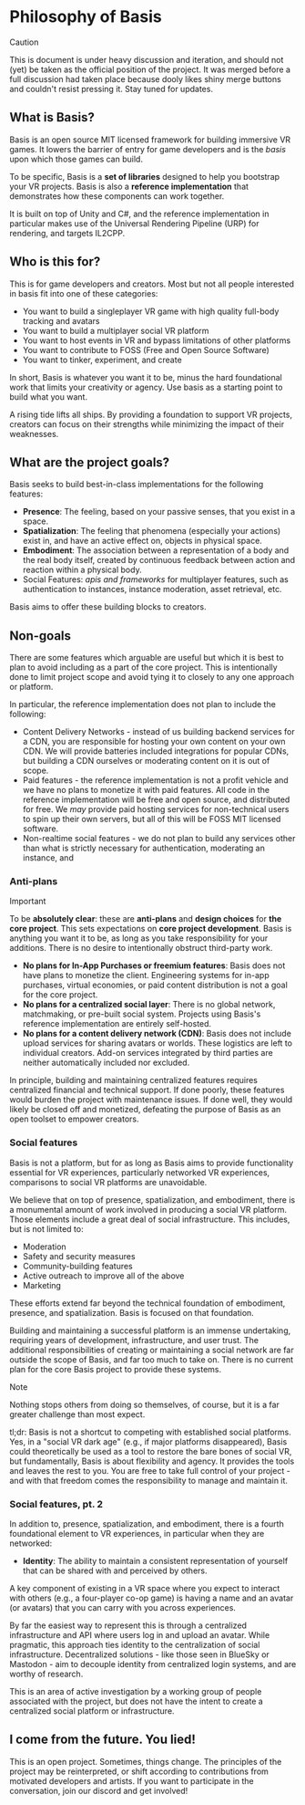 # Philosophy of Basis

> [!CAUTION]
> This is document is under heavy discussion and iteration, and should not (yet) be taken as the official position of the project. It was merged before a full discussion had taken place because dooly likes shiny merge buttons and couldn't resist pressing it. Stay tuned for updates.

## What is Basis?

Basis is an open source MIT licensed framework for building immersive VR games.
It lowers the barrier of entry for game developers and is the *basis* upon which
those games can build.

To be specific, Basis is a **set of libraries** designed to help you bootstrap your VR
projects. Basis is also a **reference implementation** that demonstrates how
these components can work together.

It is built on top of Unity and C#, and the reference implementation in particular makes use of the Universal Rendering Pipeline (URP) for rendering, and targets IL2CPP.

## Who is this for?

This is for game developers and creators. Most but not all people interested in
basis fit into one of these categories:

- You want to build a singleplayer VR game with high quality full-body tracking
  and avatars
- You want to build a multiplayer social VR platform
- You want to host events in VR and bypass limitations of other platforms
- You want to contribute to FOSS (Free and Open Source Software)
- You want to tinker, experiment, and create

In short, Basis is whatever you want it to be, minus the hard foundational work
that limits your creativity or agency. Use basis as a starting point to build
what you want.

A rising tide lifts all ships. By providing a foundation to support VR
projects, creators can focus on their strengths while minimizing the impact of
their weaknesses.


## What are the project goals?

Basis seeks to build best-in-class implementations for the following features:

- **Presence**: The feeling, based on your passive senses, that you exist in a space.  
- **Spatialization**: The feeling that phenomena (especially your actions) exist in, and have an active effect on, objects in physical space.  
- **Embodiment**: The association between a representation of a body and the real body itself, created by continuous feedback between action and reaction within a physical body.  
- Social Features: *apis and frameworks* for multiplayer features, such as authentication to instances, instance moderation, asset retrieval, etc.

Basis aims to offer these building blocks to creators.

## Non-goals

There are some features which arguable are useful but which it is best to plan
to avoid including as a part of the core project. This is intentionally done to
limit project scope and avoid tying it to closely to any one approach or
platform.

In particular, the reference implementation does not plan to include the following:
* Content Delivery Networks - instead of us building backend services for a
  CDN, you are responsible for hosting your own content on your own CDN. We will
  provide batteries included integrations for popular CDNs, but building a CDN
  ourselves or moderating content on it is out of scope.
* Paid features - the reference implementation is not a profit vehicle and we
  have no plans to monetize it with paid features. All code in the reference
  implementation will be free and open source, and distributed for free. We *may*
  provide paid hosting services for non-technical users to spin up their own
  servers, but all of this will be FOSS MIT licensed software.
* Non-realtime social features - we do not plan to build any services other than what
  is strictly necessary for authentication, moderating an instance, and 

### Anti-plans

> [!IMPORTANT]
> To be **absolutely clear**: these are **anti-plans** and **design choices** for **the core project**. This sets expectations on **core project development**. Basis is anything you want it to be, as long as you take responsibility for your additions. There is no desire to intentionally obstruct third-party work.

- **No plans for In-App Purchases or freemium features**: Basis does not have plans to monetize the client. Engineering systems for in-app purchases, virtual economies, or paid content distribution is not a goal for the core project.
- **No plans for a centralized social layer**: There is no global network, matchmaking, or pre-built social system. Projects using Basis's reference implementation are entirely self-hosted.
- **No plans for a content delivery network (CDN)**: Basis does not include upload services for sharing avatars or worlds. These logistics are left to individual creators. Add-on services integrated by third parties are neither automatically included nor excluded.

In principle, building and maintaining centralized features requires centralized financial and technical support. If done poorly, these features would burden the project with maintenance issues. If done well, they would likely be closed off and monetized, defeating the purpose of Basis as an open toolset to empower creators.  

### Social features

Basis is not a platform, but for as long as Basis aims to provide functionality essential for VR experiences, particularly networked VR experiences, comparisons to social VR platforms are unavoidable.

We believe that on top of presence, spatialization, and embodiment, there is a monumental amount of work involved in producing a social VR platform. Those elements include a great deal of social infrastructure. This includes, but is not limited to:

- Moderation
- Safety and security measures 
- Community-building features 
- Active outreach to improve all of the above
- Marketing

These efforts extend far beyond the technical foundation of embodiment, presence, and spatialization. Basis is focused on that foundation. 

Building and maintaining a successful platform is an immense undertaking, requiring years of development, infrastructure, and user trust. The additional responsibilities of creating or maintaining a social network are far outside the scope of Basis, and far too much to take on. There is no current plan for the core Basis project to provide these systems.

> [!NOTE]
> Nothing stops others from doing so themselves, of course, but it is a far greater challenge than most expect.

tl;dr: Basis is not a shortcut to competing with established social platforms. Yes, in a "social VR dark age" (e.g., if major platforms disappeared), Basis could theoretically be used as a tool to restore the bare bones of social VR, but fundamentally, Basis is about flexibility and agency. It provides the tools and leaves the rest to you. You are free to take full control of your project - and with that freedom comes the responsibility to manage and maintain it.

### Social features, pt. 2

In addition to, presence, spatialization, and embodiment, there is a fourth foundational element to VR experiences, in particular when they are networked:

- **Identity**: The ability to maintain a consistent representation of yourself that can be shared with and perceived by others.  

A key component of existing in a VR space where you expect to interact with others (e.g., a four-player co-op game) is having a name and an avatar (or avatars) that you can carry with you across experiences.  

By far the easiest way to represent this is through a centralized infrastructure and API where users log in and upload an avatar. While pragmatic, this approach ties identity to the centralization of social infrastructure. Decentralized solutions - like those seen in BlueSky or Mastodon - aim to decouple identity from centralized login systems, and are worthy of research.  

This is an area of active investigation by a working group of people associated with the project, but does not have the intent to create a centralized social platform or infrastructure.

## I come from the future. You lied!

This is an open project. Sometimes, things change. The principles of the project may be reinterpreted, or shift according to contributions from motivated developers and artists. If you want to participate in the conversation, join our discord and get involved!
